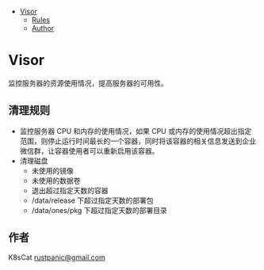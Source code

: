 <!-- TOC -->

- [Visor](#visor)
    - [Rules](#rules)
    - [Author](#author)

<!-- /TOC -->

# Visor

监控服务器的资源使用情况，提高服务器的可用性。

## 清理规则

- 监控服务器 CPU 和内存的使用情况，如果 CPU 或内存的使用情况超出指定范围，则停止运行时间最长的一个容器，同时将该容器的相关信息发送到企业微信群，让容器使用者可以重新启用该容器。
- 清理磁盘
  - 未使用的镜像
  - 未使用的数据卷
  - 退出超过指定天数的容器
  - /data/release 下超过指定天数的部署包
  - /data/ones/pkg 下超过指定天数的部署目录

## 作者

K8sCat <rustpanic@gmail.com>
